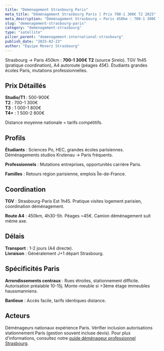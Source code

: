```yaml
---
title: "Déménagement Strasbourg Paris"
meta_title: "Déménagement Strasbourg Paris | Prix 700-1 300€ T2 2025"
meta_description: "Déménagement Strasbourg → Paris 450km : 700-1 300€ T2. TGV 1h45 pratique coordination. A4 autoroute, péages 45€. Étudiants, mutations pros."
slug: "demenagement-strasbourg-paris"
category: "demenagement-strasbourg"
type: "satellite"
pilier_parent: "demenagement-international-strasbourg"
publish_date: "2025-02-23"
author: "Équipe Moverz Strasbourg"
---
```


Strasbourg → Paris 450km : **700-1 300€ T2** (source Sirelo). TGV 1h45 (pratique coordination), A4 autoroute (péages 45€). Étudiants grandes écoles Paris, mutations professionnelles.

## Prix Détaillés

**Studio/T1** : 500-900€  
**T2** : 700-1 300€  
**T3** : 1 000-1 800€  
**T4+** : 1 500-2 800€

Distance moyenne nationale = tarifs compétitifs.

## Profils

**Étudiants** : Sciences Po, HEC, grandes écoles parisiennes. Déménagements studios Krutenau → Paris fréquents.

**Professionnels** : Mutations entreprises, opportunités carrière Paris.

**Familles** : Retours région parisienne, emplois Île-de-France.

## Coordination

**TGV** : Strasbourg-Paris Est 1h45. Pratique visites logement parisien, coordination déménagement.

**Route A4** : 450km, 4h30-5h. Péages ~45€. Camion déménagement suit même axe.

## Délais

**Transport** : 1-2 jours (A4 directe).  
**Livraison** : Généralement J+1 départ Strasbourg.

## Spécificités Paris

**Arrondissements centraux** : Rues étroites, stationnement difficile. Autorisation préalable 10-15j. Monte-meuble si >3ème étage immeubles haussmanniens.

**Banlieue** : Accès facile, tarifs identiques distance.

## Acteurs

Déménageurs nationaux expérience Paris. Vérifier inclusion autorisations stationnement Paris (gestion souvent incluse devis). Pour plus d'informations, consultez notre [guide déménageur professionnel Strasbourg](/blog/demenagement-strasbourg/demenageur-strasbourg).

